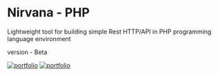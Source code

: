 # Nirvana - PHP
Lightweight tool for building simple Rest HTTP/API in PHP programming language environment

version - Beta

[![portfolio](https://ik.imagekit.io/anwarachilles/devneet-powered.svg?updatedAt=1704715329026)]('#')
[![portfolio](https://ik.imagekit.io/anwarachilles/devneet-powered.svg?updatedAt=1704389411574)]('#')